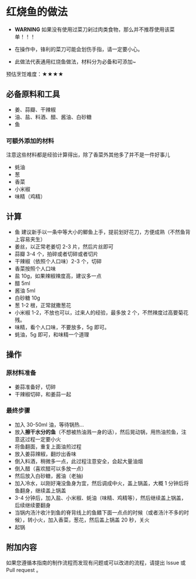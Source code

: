 # 红烧鱼的做法

- **WARNING** 如果没有使用过菜刀剁过肉类食物，那么并不推荐使用该菜单！！！
- 在操作中，锋利的菜刀可能会划伤手指，请一定要小心。

- 此做法代表通用红烧鱼做法，材料分为必备和可添加~

预估烹饪难度：★★★★

## 必备原料和工具

- 姜、蒜瓣、干辣椒
- 油、盐、料酒、醋、酱油、白砂糖
- 鱼

### 可额外添加的材料

注意这些材料都是经验计算得出，除了香菜外其他多了并不是一件好事儿

- 蚝油
- 葱
- 香菜
- 小米椒
- 味精（鸡精）

## 计算

* 鱼 建议新手以一条中等大小的鲫鱼上手，提前划好花刀，方便成熟（不然鱼背上容易夹生）
* 姜丝，以正常老姜切 2-3 片，然后片丝即可
* 蒜瓣 3-4 个，拍碎或者切碎或者切片
* 干辣椒（依照个人口味）2-3 个，切碎
* 香菜按照个人口味
* 盐 10g，如果辣椒辣度高，建议多一点
* 醋 5ml
* 酱油 5ml
* 白砂糖 10g
* 葱 1-2 根，正常就撒葱花
* 小米椒 1-2，不放也可以，过来人的经验，最多放 2 个，不然辣度过高要菊花残。
* 味精，看个人口味，不要放多，5g 即可。
* 蚝油，5g 即可，和味精一个道理

## 操作

### 原材料准备

* 姜蒜准备好，切碎
* 干辣椒切碎，和姜蒜一起

### 最终步骤

* 加入 30-50ml 油，等待锅热...
* 放入**擦干水分的鱼**（不想被热油溅一身的话），然后晃动锅，用热油煎鱼，注意这过程一定要小火
* 将鱼翻面，重复上面油煎过程
* 放入姜蒜辣椒，翻炒出香味
* 倒入料酒，稍微多一点，此过程注意安全，会起大量油烟
* 倒入醋（喜欢醋可以多放一点）
* 然后放入白砂糖，酱油（老抽)
* 加入冷水，以刚好淹没鱼身为宜，然后调成中火，盖上锅盖，大概 1 分钟后将鱼翻身，继续盖上锅盖
* 3-4 分钟后，加入盐、小米椒、蚝油（味精、鸡精等），然后继续盖上锅盖，后续继续要翻身
* 当锅内汤汁收汁到鱼的脊背线上的鱼鳍下面一点点的时候（或者汤汁不多的时候），转小火，加入香菜，葱花，然后盖上锅盖 20 秒，关火
* 起锅

## 附加内容

如果您遵循本指南的制作流程而发现有问题或可以改进的流程，请提出 Issue 或 Pull request 。
